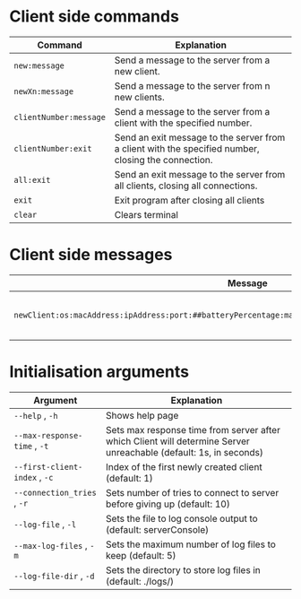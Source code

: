 # Client side commands

| Command                | Explanation                                                                                         |
|------------------------|-----------------------------------------------------------------------------------------------------|
| `new:message`          | Send a message to the server from a new client.                                                     |
| `newXn:message`        | Send a message to the server from n new clients.                                                    |
| `clientNumber:message` | Send a message to the server from a client with the specified number.                               |
| `clientNumber:exit`    | Send an exit message to the server from a client with the specified number, closing the connection. |
| `all:exit`             | Send an exit message to the server from all clients, closing all connections.                       |
| `exit`                 | Exit program after closing all clients                                                              |
| `clear`                | Clears terminal                                                                                     |

# Client side messages

| Message                                                                                                  | Explanation                       |
|----------------------------------------------------------------------------------------------------------|-----------------------------------|
| `newClient:os:macAddress:ipAddress:port:##batteryPercentage:manufacturer:modelNumber##:username:message` | Sending Client info on connection |

# Initialisation arguments

| Argument                      | Explanation                                                                                                       |
|-------------------------------|-------------------------------------------------------------------------------------------------------------------|
| `--help` , `-h`               | Shows help page                                                                                                   |
| `--max-response-time` , `-t`  | Sets max response time from server after which Client will determine Server unreachable (default: 1s, in seconds) |
| `--first-client-index` , `-c` | Index of the first newly created client (default: 1)                                                              |
| `--connection_tries` , `-r`   | Sets number of tries to connect to server before giving up (default: 10)                                          |
| `--log-file` , `-l`     | Sets the file to log console output to (default: serverConsole)                |
| `--max-log-files` , `-m`| Sets the maximum number of log files to keep (default: 5)                      |
| `--log-file-dir` , `-d` | Sets the directory to store log files in (default: ./logs/)                    |